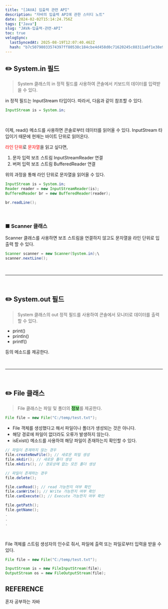 ```yaml
---
title: "[JAVA] 입출력 관련 API"
description: "자바의 입출력 API에 관한 스터디 노트"
date: 2024-02-02T15:14:24.756Z
tags: ["Java"]
slug: "JAVA-입출력-관련-API"
toc: true
velogSync:
  lastSyncedAt: 2025-08-19T12:07:40.462Z
  hash: "b7c50798033574397ff80538c184cbe4d458d0c71620245c88311a0f1e38e979"
---
```


## ✏️ System.in 필드
>System 클래스의 in 정적 필드를 사용하여 콘솔에서 키보드의 데이터를 입력받을 수 있다.


in 정적 필드는 InputStream 타입이다. 
따라서, 다음과 같이 참조할 수 있다.
```java
InputStream is = System.in;
```
<br>

이제, read() 메소드를 사용하면 콘솔로부터 데이터를 읽어올 수 있다.
InputStream 타입이기 때문에 현재는 바이트 단위로 읽어온다.

<span style = "color:red">라인 단위</span>로 <span style = "color:red">문자열</span>을 읽고 싶다면, 

1. 문자 입력 보조 스트림 InputStreamReader 연결
2. 버퍼 입력 보조 스트림 BufferedReader 연결

위의 과정을 통해 라인 단위로 문자열을 읽어올 수 있다.
```java
InputStream is = System.in;
Reader reader = new InputStreamReader(is);
BufferedReader br = new BufferedReader(reader);

br.readLine();
```

<br>

### ■ Scanner 클래스

Scanner 클래스를 사용하면 보조 스트림을 연결하지 않고도 문자열을 라인 단위로 입출력 할 수 있다.
```java
Scanner scanner = new Scanner(System.in);\
scanner.nextLine();
```
<br>

---

<br>

## ✏️ System.out 필드
>System 클래스의 out 정적 필드를 사용하여 콘솔에서 모니터로 데이터를 출력할 수 있다.

- print()
- println()
- printf()

등의 메소드를 제공한다.

<br>

---

<br>

## ✏️ File 클래스
> File 클래스는 파일 및 폴더의 <span style = "background-color: lightgreen; color:black">정보</span>를 제공한다.

```java
File file = new File("C:/temp/test.txt");
```
- File 객체를 생성했다고 해서 파일이나 폴더가 생성되는 것은 아니다.
- 해당 경로에 파일이 없더라도 오류가 발생하지 않는다.
- isExist() 메소드를 사용하여 해당 파일이 존재하는지 확인할 수 있다.

```java
// 파일이 존재하지 않는 경우
file.createNewFile(); // 새로운 파일 생성
file.mkdir(); // 새로운 폴더 생성
file.mkdirs(); // 경로상에 없는 모든 폴더 생성

```

```java
// 파일이 존재하는 경우
file.delete();

file.canRead(); // read 가능한지 여부 확인
file.canWrite(); // Write 가능한지 여부 확인
file.canExecute(); // Execute 가능한지 여부 확인

file.getPath();
file.getName();
.
.
.
```

<br>

File 객체를 스트림 생성자의 인수로 줘서, 파일에 출력 또는 파일로부터 입력을 받을 수 있다.

```java
File file = new File("C:/temp/test.txt");

InputStream is = new FileInputStream(file);
OutputStream os = new FileOutputStream(file);
```

## REFERENCE
혼자 공부하는 자바